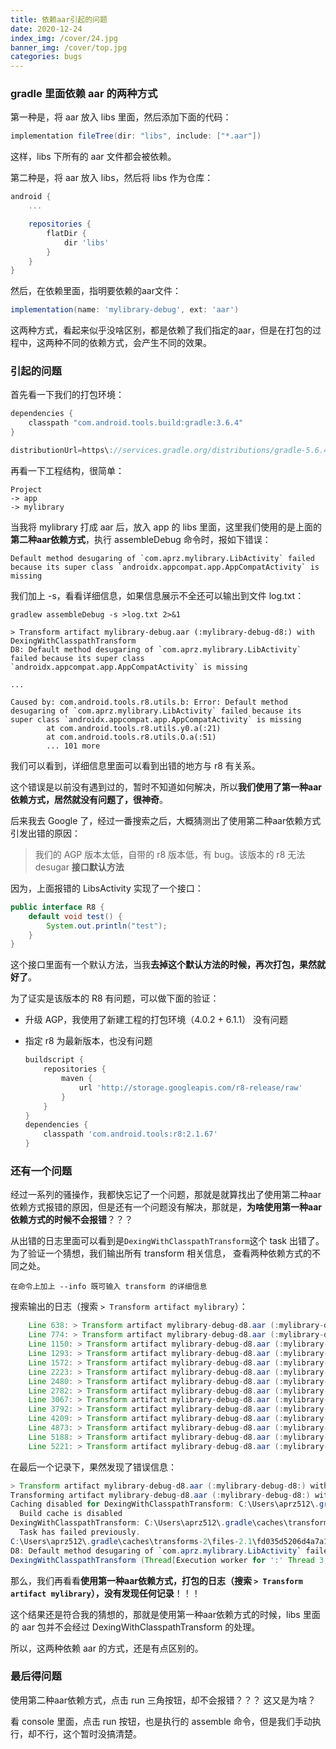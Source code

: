 ```yaml
---
title: 依赖aar引起的问题
date: 2020-12-24
index_img: /cover/24.jpg
banner_img: /cover/top.jpg
categories: bugs
---
```


### gradle 里面依赖  aar 的两种方式

第一种是，将 aar 放入 libs 里面，然后添加下面的代码：

```groovy
implementation fileTree(dir: "libs", include: ["*.aar"])
```

这样，libs 下所有的 aar 文件都会被依赖。

第二种是，将 aar 放入 libs，然后将 libs 作为仓库：

```groovy
android {
    ...

    repositories {
        flatDir {
            dir 'libs'
        }
    }
}
```

然后，在依赖里面，指明要依赖的aar文件：

```groovy
implementation(name: 'mylibrary-debug', ext: 'aar')
```

这两种方式，看起来似乎没啥区别，都是依赖了我们指定的aar，但是在打包的过程中，这两种不同的依赖方式，会产生不同的效果。

### 引起的问题

首先看一下我们的打包环境：

```groovy
dependencies {
    classpath "com.android.tools.build:gradle:3.6.4"
}

distributionUrl=https\://services.gradle.org/distributions/gradle-5.6.4-all.zip
```

再看一下工程结构，很简单：

```
Project
-> app
-> mylibrary
```

当我将 mylibrary 打成 aar 后，放入 app 的 libs 里面，这里我们使用的是上面的**第二种aar依赖方式**，执行 assembleDebug 命令时，报如下错误：

```
Default method desugaring of `com.aprz.mylibrary.LibActivity` failed because its super class `androidx.appcompat.app.AppCompatActivity` is missing
```

我们加上 -s，看看详细信息，如果信息展示不全还可以输出到文件 log.txt：

```
gradlew assembleDebug -s >log.txt 2>&1
```

```
> Transform artifact mylibrary-debug.aar (:mylibrary-debug-d8:) with DexingWithClasspathTransform
D8: Default method desugaring of `com.aprz.mylibrary.LibActivity` failed because its super class `androidx.appcompat.app.AppCompatActivity` is missing

...

Caused by: com.android.tools.r8.utils.b: Error: Default method desugaring of `com.aprz.mylibrary.LibActivity` failed because its super class `androidx.appcompat.app.AppCompatActivity` is missing
        at com.android.tools.r8.utils.y0.a(:21)
        at com.android.tools.r8.utils.O.a(:51)
        ... 101 more
```

我们可以看到，详细信息里面可以看到出错的地方与 r8 有关系。

这个错误是以前没有遇到过的，暂时不知道如何解决，所以**我们使用了第一种aar依赖方式，居然就没有问题了，很神奇**。

后来我去 Google 了，经过一番搜索之后，大概猜测出了使用第二种aar依赖方式引发出错的原因：

> 我们的 AGP 版本太低，自带的 r8 版本低，有 bug。该版本的 r8 无法 desugar **接口默认方法**

因为，上面报错的 LibsActivity 实现了一个接口：

```java
public interface R8 {
    default void test() {
        System.out.println("test");
    }
}
```

这个接口里面有一个默认方法，当我**去掉这个默认方法的时候，再次打包，果然就好了**。

为了证实是该版本的 R8 有问题，可以做下面的验证：

- 升级 AGP，我使用了新建工程的打包环境（4.0.2 + 6.1.1） 没有问题

- 指定 r8 为最新版本，也没有问题

  ```groovy
  buildscript {
      repositories {
          maven {
              url 'http://storage.googleapis.com/r8-release/raw'
          }
      }
  }
  dependencies {
      classpath 'com.android.tools:r8:2.1.67'
  }
  ```

### 还有一个问题

经过一系列的骚操作，我都快忘记了一个问题，那就是就算找出了使用第二种aar依赖方式报错的原因，但是还有一个问题没有解决，那就是，**为啥使用第一种aar依赖方式的时候不会报错**？？？

从出错的日志里面可以看到是`DexingWithClasspathTransform`这个 task 出错了。为了验证一个猜想，我们输出所有 transform 相关信息， 查看两种依赖方式的不同之处。

```
在命令上加上 --info 既可输入 transform 的详细信息
```

搜索输出的日志（搜索 `> Transform artifact mylibrary`）：

```java
	Line 638: > Transform artifact mylibrary-debug-d8.aar (:mylibrary-debug-d8:) with JetifyTransform
	Line 774: > Transform artifact mylibrary-debug-d8.aar (:mylibrary-debug-d8:) with AarToClassTransform
	Line 1150: > Transform artifact mylibrary-debug-d8.aar (:mylibrary-debug-d8:) with ExtractAarTransform
	Line 1293: > Transform artifact mylibrary-debug-d8.aar (:mylibrary-debug-d8:) with AarTransform
	Line 1572: > Transform artifact mylibrary-debug-d8.aar (:mylibrary-debug-d8:) with AarTransform
	Line 2223: > Transform artifact mylibrary-debug-d8.aar (:mylibrary-debug-d8:) with LibrarySymbolTableTransform
	Line 2480: > Transform artifact mylibrary-debug-d8.aar (:mylibrary-debug-d8:) with AarResourcesCompilerTransform
	Line 2782: > Transform artifact mylibrary-debug-d8.aar (:mylibrary-debug-d8:) with AarTransform
	Line 3067: > Transform artifact mylibrary-debug-d8.aar (:mylibrary-debug-d8:) with AarTransform
	Line 3792: > Transform artifact mylibrary-debug-d8.aar (:mylibrary-debug-d8:) with AarTransform
	Line 4209: > Transform artifact mylibrary-debug-d8.aar (:mylibrary-debug-d8:) with AarTransform
	Line 4873: > Transform artifact mylibrary-debug-d8.aar (:mylibrary-debug-d8:) with AarToClassTransform
	Line 5188: > Transform artifact mylibrary-debug-d8.aar (:mylibrary-debug-d8:) with AarTransform
	Line 5221: > Transform artifact mylibrary-debug-d8.aar (:mylibrary-debug-d8:) with DexingWithClasspathTransform
```

在最后一个记录下，果然发现了错误信息：

```java
> Transform artifact mylibrary-debug-d8.aar (:mylibrary-debug-d8:) with DexingWithClasspathTransform
Transforming artifact mylibrary-debug-d8.aar (:mylibrary-debug-d8:) with DexingWithClasspathTransform
Caching disabled for DexingWithClasspathTransform: C:\Users\aprz512\.gradle\caches\transforms-2\files-2.1\fd035d5206d4a7a1458c993599791019\jetified-mylibrary-debug-d8-runtime.jar because:
  Build cache is disabled
DexingWithClasspathTransform: C:\Users\aprz512\.gradle\caches\transforms-2\files-2.1\fd035d5206d4a7a1458c993599791019\jetified-mylibrary-debug-d8-runtime.jar is not up-to-date because:
  Task has failed previously.
C:\Users\aprz512\.gradle\caches\transforms-2\files-2.1\fd035d5206d4a7a1458c993599791019\jetified-mylibrary-debug-d8-runtime.jar: D8: Type `androidx.appcompat.app.AppCompatActivity` was not found, it is required for default or static interface methods desugaring of `void com.aprz.mylibrary.LibActivity.onCreate(android.os.Bundle)`
D8: Default method desugaring of `com.aprz.mylibrary.LibActivity` failed because its super class `androidx.appcompat.app.AppCompatActivity` is missing
DexingWithClasspathTransform (Thread[Execution worker for ':' Thread 3,5,main]) completed. Took 0.885 secs.
```

那么，我们再看看**使用第一种aar依赖方式，打包的日志（搜索 `> Transform artifact mylibrary`），没有发现任何记录**！！！

这个结果还是符合我的猜想的，那就是使用第一种aar依赖方式的时候，libs 里面的 aar 包并不会经过 DexingWithClasspathTransform 的处理。

所以，这两种依赖 aar 的方式，还是有点区别的。



### 最后得问题

使用第二种aar依赖方式，点击 run 三角按钮，却不会报错？？？ 这又是为啥？

看 console 里面，点击 run 按钮，也是执行的 assemble 命令，但是我们手动执行，却不行，这个暂时没搞清楚。